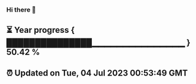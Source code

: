 ### Hi there 👋
⏳ Year progress { ███████████████▁▁▁▁▁▁▁▁▁▁▁▁▁▁▁ } 50.42 %
---
⏰ Updated on Tue, 04 Jul 2023 00:53:49 GMT
---
